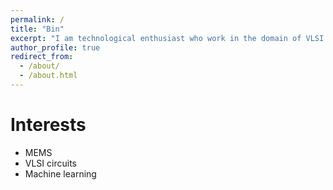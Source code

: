 ```yaml
---
permalink: /
title: "Bin"
excerpt: "I am technological enthusiast who work in the domain of VLSI and semiconductor devices"
author_profile: true
redirect_from: 
  - /about/
  - /about.html
---
```








Interests
======
* MEMS
* VLSI circuits
* Machine learning
  



